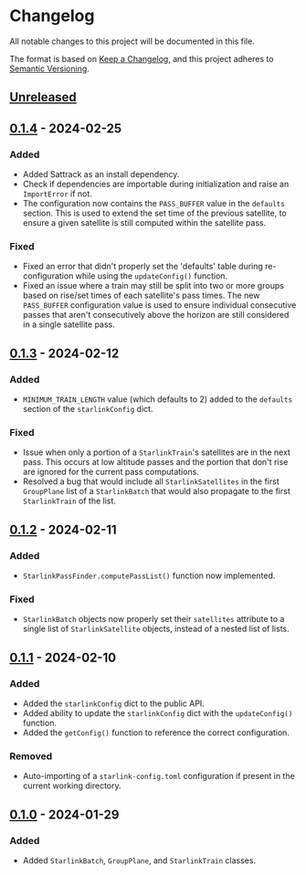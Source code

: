 # Changelog

All notable changes to this project will be documented in this file.

The format is based on [Keep a Changelog](https://keepachangelog.com/en/1.0.0/),
and this project adheres to [Semantic Versioning](https://semver.org/spec/v2.0.0.html).

## [Unreleased]

## [0.1.4] - 2024-02-25

### Added

- Added Sattrack as an install dependency.
- Check if dependencies are importable during initialization and raise an `ImportError` if not.
- The configuration now contains the `PASS_BUFFER` value in the `defaults` section. This is used
to extend the set time of the previous satellite, to ensure a given satellite is still computed
within the satellite pass.

### Fixed

- Fixed an error that didn't properly set the 'defaults' table during re-configuration while using
the `updateConfig()` function.
- Fixed an issue where a train may still be split into two or more groups based on rise/set times of
each satellite's pass times. The new `PASS_BUFFER` configuration value is used to ensure individual
consecutive passes that aren't consecutively above the horizon are still considered in a single
satellite pass.

## [0.1.3] - 2024-02-12

### Added

- `MINIMUM_TRAIN_LENGTH` value (which defaults to 2) added to the `defaults` section of the
`starlinkConfig` dict.

### Fixed

- Issue when only a portion of a `StarlinkTrain`'s satellites are in the next pass. This occurs
at low altitude passes and the portion that don't rise are ignored for the current pass computations.
- Resolved a bug that would include all `StarlinkSatellites` in the first `GroupPlane` list of a 
`StarlinkBatch` that would also propagate to the first `StarlinkTrain` of the list.

## [0.1.2] - 2024-02-11

### Added

- `StarlinkPassFinder.computePassList()` function now implemented.

### Fixed

- `StarlinkBatch` objects now properly set their `satellites` attribute to a single list of
`StarlinkSatellite` objects, instead of a nested list of lists.

## [0.1.1] - 2024-02-10

### Added

- Added the `starlinkConfig` dict to the public API.
- Added ability to update the `starlinkConfig` dict with the `updateConfig()` function.
- Added the `getConfig()` function to reference the correct configuration.

### Removed

- Auto-importing of a `starlink-config.toml` configuration if present in the current
working directory.

## [0.1.0] - 2024-01-29

### Added

- Added `StarlinkBatch`, `GroupPlane`, and `StarlinkTrain` classes.

[Unreleased]: https://github.com/qbizzle68/starlink-sattrack-extension/compare/v0.1.4...HEAD
[0.1.4]: https://github.com/qbizzle68/starlink-sattrack-extension/compare/v0.1.3...v0.1.4
[0.1.3]: https://github.com/qbizzle68/starlink-sattrack-extension/compare/v0.1.2...v0.1.3
[0.1.2]: https://github.com/qbizzle68/starlink-sattrack-extension/compare/v0.1.1...v0.1.2
[0.1.1]: https://github.com/qbizzle68/starlink-sattrack-extension/compare/v0.1.0...v0.1.1
[0.1.0]: https://github.com/qbizzle68/starlink-sattrack-extension/releases/tag/v0.1.0
